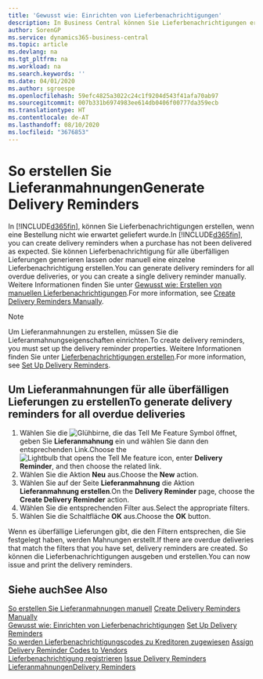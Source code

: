 ```yaml
---
title: 'Gewusst wie: Einrichten von Lieferbenachrichtigungen'
description: In Business Central können Sie Lieferbenachrichtigungen erstellen, wenn eine Bestellung nicht wie erwartet geliefert wurde.
author: SorenGP
ms.service: dynamics365-business-central
ms.topic: article
ms.devlang: na
ms.tgt_pltfrm: na
ms.workload: na
ms.search.keywords: ''
ms.date: 04/01/2020
ms.author: sgroespe
ms.openlocfilehash: 59efc4825a3022c24c1f9204d543f41afa70ab97
ms.sourcegitcommit: 007b331b6974983ee614db0406f00777da359ecb
ms.translationtype: HT
ms.contentlocale: de-AT
ms.lasthandoff: 08/10/2020
ms.locfileid: "3676853"
---
```

# <a name="generate-delivery-reminders"></a><span data-ttu-id="e1b5e-103">So erstellen Sie Lieferanmahnungen</span><span class="sxs-lookup"><span data-stu-id="e1b5e-103">Generate Delivery Reminders</span></span>
<span data-ttu-id="e1b5e-104">In [!INCLUDE[d365fin](../../includes/d365fin_md.md)], können Sie Lieferbenachrichtigungen erstellen, wenn eine Bestellung nicht wie erwartet geliefert wurde.</span><span class="sxs-lookup"><span data-stu-id="e1b5e-104">In [!INCLUDE[d365fin](../../includes/d365fin_md.md)], you can create delivery reminders when a purchase has not been delivered as expected.</span></span> <span data-ttu-id="e1b5e-105">Sie können Lieferbenachrichtigung für alle überfälligen Lieferungen generieren lassen oder manuell eine einzelne Lieferbenachrichtigung erstellen.</span><span class="sxs-lookup"><span data-stu-id="e1b5e-105">You can generate delivery reminders for all overdue deliveries, or you can create a single delivery reminder manually.</span></span> <span data-ttu-id="e1b5e-106">Weitere Informationen finden Sie unter [Gewusst wie: Erstellen von manuellen Lieferbenachrichtigungen](how-to-create-delivery-reminders-manually.md).</span><span class="sxs-lookup"><span data-stu-id="e1b5e-106">For more information, see [Create Delivery Reminders Manually](how-to-create-delivery-reminders-manually.md).</span></span>  

> [!NOTE]  
>  <span data-ttu-id="e1b5e-107">Um Lieferanmahnungen zu erstellen, müssen Sie die Lieferanmahnungseigenschaften einrichten.</span><span class="sxs-lookup"><span data-stu-id="e1b5e-107">To create delivery reminders, you must set up the delivery reminder properties.</span></span> <span data-ttu-id="e1b5e-108">Weitere Informationen finden Sie unter [Lieferbenachrichtigungen erstellen](how-to-set-up-delivery-reminders.md).</span><span class="sxs-lookup"><span data-stu-id="e1b5e-108">For more information, see [Set Up Delivery Reminders](how-to-set-up-delivery-reminders.md).</span></span>  

## <a name="to-generate-delivery-reminders-for-all-overdue-deliveries"></a><span data-ttu-id="e1b5e-109">Um Lieferanmahnungen für alle überfälligen Lieferungen zu erstellen</span><span class="sxs-lookup"><span data-stu-id="e1b5e-109">To generate delivery reminders for all overdue deliveries</span></span>  

1.  <span data-ttu-id="e1b5e-110">Wählen Sie die ![Glühbirne, die das Tell Me Feature](../../media/ui-search/search_small.png "Tell Me-Funktion") Symbol öffnet, geben Sie **Lieferanmahnung** ein und wählen Sie dann den entsprechenden Link.</span><span class="sxs-lookup"><span data-stu-id="e1b5e-110">Choose the ![Lightbulb that opens the Tell Me feature](../../media/ui-search/search_small.png "Tell me what you want to do") icon, enter **Delivery Reminder**, and then choose the related link.</span></span>  
2.  <span data-ttu-id="e1b5e-111">Wählen Sie die Aktion **Neu** aus.</span><span class="sxs-lookup"><span data-stu-id="e1b5e-111">Choose the **New** action.</span></span>  
3.  <span data-ttu-id="e1b5e-112">Wählen Sie auf der Seite **Lieferanmahnung** die Aktion **Lieferanmahnung erstellen**.</span><span class="sxs-lookup"><span data-stu-id="e1b5e-112">On the **Delivery Reminder** page, choose the **Create Delivery Reminder** action.</span></span>  
4.  <span data-ttu-id="e1b5e-113">Wählen Sie die entsprechenden Filter aus.</span><span class="sxs-lookup"><span data-stu-id="e1b5e-113">Select the appropriate filters.</span></span>  
5.  <span data-ttu-id="e1b5e-114">Wählen Sie die Schaltfläche **OK** aus.</span><span class="sxs-lookup"><span data-stu-id="e1b5e-114">Choose the **OK** button.</span></span>  

<span data-ttu-id="e1b5e-115">Wenn es überfällige Lieferungen gibt, die den Filtern entsprechen, die Sie festgelegt haben, werden Mahnungen erstellt.</span><span class="sxs-lookup"><span data-stu-id="e1b5e-115">If there are overdue deliveries that match the filters that you have set, delivery reminders are created.</span></span> <span data-ttu-id="e1b5e-116">So können die Lieferbenachrichtigungen ausgeben und erstellen.</span><span class="sxs-lookup"><span data-stu-id="e1b5e-116">You can now issue and print the delivery reminders.</span></span>  

## <a name="see-also"></a><span data-ttu-id="e1b5e-117">Siehe auch</span><span class="sxs-lookup"><span data-stu-id="e1b5e-117">See Also</span></span>  
 <span data-ttu-id="e1b5e-118">[So erstellen Sie Lieferanmahnungen manuell](how-to-create-delivery-reminders-manually.md) </span><span class="sxs-lookup"><span data-stu-id="e1b5e-118">[Create Delivery Reminders Manually](how-to-create-delivery-reminders-manually.md) </span></span>  
 <span data-ttu-id="e1b5e-119">[Gewusst wie: Einrichten von Lieferbenachrichtigungen](how-to-set-up-delivery-reminders.md) </span><span class="sxs-lookup"><span data-stu-id="e1b5e-119">[Set Up Delivery Reminders](how-to-set-up-delivery-reminders.md) </span></span>  
 <span data-ttu-id="e1b5e-120">[So werden Lieferbenachrichtigungscodes zu Kreditoren zugewiesen](how-to-assign-delivery-reminder-codes-to-vendors.md) </span><span class="sxs-lookup"><span data-stu-id="e1b5e-120">[Assign Delivery Reminder Codes to Vendors](how-to-assign-delivery-reminder-codes-to-vendors.md) </span></span>  
 <span data-ttu-id="e1b5e-121">[Lieferbenachrichtigung registrieren](how-to-issue-delivery-reminders.md) </span><span class="sxs-lookup"><span data-stu-id="e1b5e-121">[Issue Delivery Reminders](how-to-issue-delivery-reminders.md) </span></span>  
 [<span data-ttu-id="e1b5e-122">Lieferanmahnungen</span><span class="sxs-lookup"><span data-stu-id="e1b5e-122">Delivery Reminders</span></span>](delivery-reminders.md)
